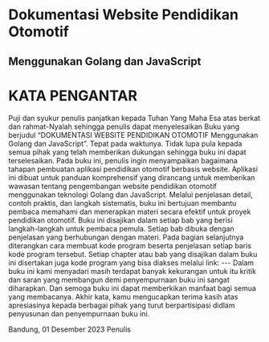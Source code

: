 # Dokumentasi Website Pendidikan Otomotif
## Menggunakan Golang dan JavaScript


# KATA PENGANTAR

Puji dan syukur penulis panjatkan kepada Tuhan Yang Maha Esa atas berkat dan rahmat-Nyalah sehingga penulis dapat menyelesaikan Buku yang berjudul “DOKUMENTASI WEBSITE PENDIDIKAN OTOMOTIF Menggunakan Golang dan JavaScript”. Tepat pada waktunya. Tidak lupa pula kepada semua pihak yang telah memberikan dukungan sehingga buku ini dapat terselesaikan. 
Pada buku ini, penulis ingin menyampaikan bagaimana tahapan pembuatan aplikasi pendidikan otomotif berbasis website. Aplikasi ini dibuat untuk panduan komprehensif yang dirancang untuk memberikan wawasan tentang pengembangan website pendidikan otomotif menggunakan teknologi Golang dan JavaScript. Melalui penjelasan detail, contoh praktis, dan langkah sistematis, buku ini bertujuan membantu pembaca memahami dan menerapkan materi secara efektif untuk proyek pendidikan otomotif. 
Buku ini disajikan dalam setiap bab yang berisi langkah-langkah untuk pembaca pemula. Setiap bab dibuka dengan penjelasan yang berhubungan dengan materi. Pada bagian selanjutnya diterangkan cara membuat kode program beserta penjelasan setiap baris kode program tersebut. Setiap chapter atau bab yang disajikan dalam buku ini disertakan juga kode program yang bisa diakses melalui link: ---
Dalam buku ini kami menyadari masih terdapat banyak kekurangan untuk itu kritik dan saran yang membangun demi penyempurnaan buku ini sangat diharapkan. Dan semoga buku ini dapat memberkikan manfaat bagi semua yang membacanya. Akhir kata, kamu mengucapkan terima kasih atas apresiasinya kepada berbagai pihak yang turut berpartisipasi didlam penyusunan dan penyempurnaan buku ini. 

Bandung, 01 Desember 2023
Penulis 


